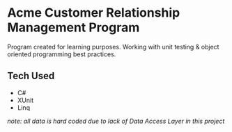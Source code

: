 # Acme Customer Relationship Management Program

Program created for learning purposes. 
Working with unit testing & object oriented programming best practices. 

## Tech Used
* C#
* XUnit
* Linq

*note: all data is hard coded due to lack of Data Access Layer in this project*